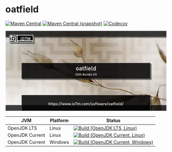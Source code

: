 oatfield
===

[![Maven Central](https://img.shields.io/maven-central/v/com.io7m.oatfield/com.io7m.oatfield.svg?style=flat-square)](http://search.maven.org/#search%7Cga%7C1%7Cg%3A%22com.io7m.oatfield%22)
[![Maven Central (snapshot)](https://img.shields.io/nexus/s/https/oss.sonatype.org/com.io7m.oatfield/com.io7m.oatfield.svg?style=flat-square)](https://oss.sonatype.org/content/repositories/snapshots/com/io7m/oatfield/)
[![Codecov](https://img.shields.io/codecov/c/github/io7m/oatfield.svg?style=flat-square)](https://codecov.io/gh/io7m/oatfield)

![oatfield](./src/site/resources/oatfield.jpg?raw=true)

| JVM             | Platform | Status |
|-----------------|----------|--------|
| OpenJDK LTS     | Linux    | [![Build (OpenJDK LTS, Linux)](https://img.shields.io/github/workflow/status/io7m/oatfield/main-openjdk_lts-linux)](https://github.com/io7m/oatfield/actions?query=workflow%3Amain-openjdk_lts-linux) |
| OpenJDK Current | Linux    | [![Build (OpenJDK Current, Linux)](https://img.shields.io/github/workflow/status/io7m/oatfield/main-openjdk_current-linux)](https://github.com/io7m/oatfield/actions?query=workflow%3Amain-openjdk_current-linux)
| OpenJDK Current | Windows  | [![Build (OpenJDK Current, Windows)](https://img.shields.io/github/workflow/status/io7m/oatfield/main-openjdk_current-windows)](https://github.com/io7m/oatfield/actions?query=workflow%3Amain-openjdk_current-windows)

